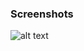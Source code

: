 ### Screenshots

![alt text](https://github.com/andreiseverin/WeaponMod-guns-backup/blob/main/Plugins/wpn_sporelauncher/sporelauncher.png?raw=true)
